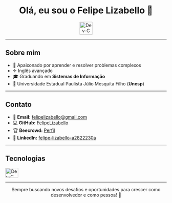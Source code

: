 
<h1 align="center">Olá, eu sou o Felipe Lizabello 👋</h1>

<p align="center">
  <img src="https://cdn.jsdelivr.net/gh/devicons/devicon@latest/icons/c/c-original.svg" alt="Dev-C" height="40" />
</p>

---

## Sobre mim

- 🧩 Apaixonado por aprender e resolver problemas complexos
- ✈ Inglês avançado
- 🎓 Graduando em **Sistemas de Informação**
- 🏫 Universidade Estadual Paulista Júlio Mesquita Filho (**Unesp**)

---

## Contato

- 📧 **Email:** [felipelizabello@gmail.com](mailto:felipelizabello@gmail.com)
- 💻 **GitHub:** [FelipeLizabello](https://github.com/FelipeLizabello)
- 🏆 **Beecrowd:** [Perfil](https://judge.beecrowd.com/pt/profile/981406)
- 🔗 **LinkedIn:** [felipe-lizabello-a2822230a](https://www.linkedin.com/in/felipe-lizabello-a2822230a)

---

## Tecnologias

<div style="display: inline_block">
  <img align="center" alt="Dev-C" height="30" width="40" src="https://cdn.jsdelivr.net/gh/devicons/devicon@latest/icons/c/c-original.svg" />
  <!-- Adicione mais ícones de tecnologias conforme seu conhecimento -->
</div>

---

<p align="center">
  Sempre buscando novos desafios e oportunidades para crescer como desenvolvedor e como pessoa! 🚀
</p>
